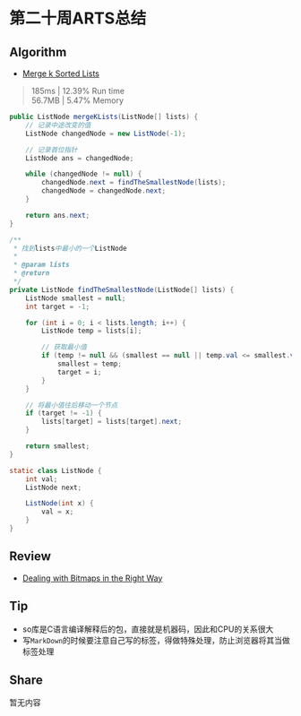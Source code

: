# 第二十周ARTS总结
## Algorithm
- [Merge k Sorted Lists](https://leetcode.com/problems/merge-k-sorted-lists/)
> 185ms | 12.39% Run time  
> 56.7MB | 5.47% Memory
```java
public ListNode mergeKLists(ListNode[] lists) {
    // 记录中途改变的值
    ListNode changedNode = new ListNode(-1);

    // 记录首位指针
    ListNode ans = changedNode;

    while (changedNode != null) {
        changedNode.next = findTheSmallestNode(lists);
        changedNode = changedNode.next;
    }

    return ans.next;
}

/**
 * 找到lists中最小的一个ListNode
 *
 * @param lists
 * @return
 */
private ListNode findTheSmallestNode(ListNode[] lists) {
    ListNode smallest = null;
    int target = -1;

    for (int i = 0; i < lists.length; i++) {
        ListNode temp = lists[i];

        // 获取最小值
        if (temp != null && (smallest == null || temp.val <= smallest.val)) {
            smallest = temp;
            target = i;
        }
    }

    // 将最小值往后移动一个节点
    if (target != -1) {
        lists[target] = lists[target].next;
    }

    return smallest;
}

static class ListNode {
    int val;
    ListNode next;

    ListNode(int x) {
        val = x;
    }
}
```
## Review
- [Dealing with Bitmaps in the Right Way](https://proandroiddev.com/image-decoding-bitmaps-android-c039790ee07e)

## Tip
+ so库是C语言编译解释后的包，直接就是机器码，因此和CPU的关系很大
+ 写`MarkDown`的时候要注意自己写的标签，得做特殊处理，防止浏览器将其当做标签处理
  
## Share
暂无内容
